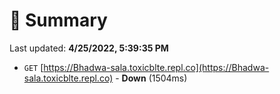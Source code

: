# 📖 Summary
Last updated: **4/25/2022, 5:39:35 PM**

- `GET` [https://Bhadwa-sala.toxicblte.repl.co](https://Bhadwa-sala.toxicblte.repl.co) - **Down** (1504ms)
